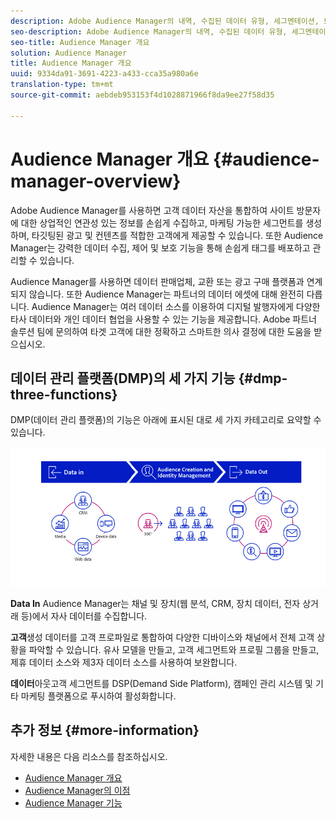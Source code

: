 ```yaml
---
description: Adobe Audience Manager의 내역, 수집된 데이터 유형, 세그멘테이션, 보고 등에 대한 정보입니다.
seo-description: Adobe Audience Manager의 내역, 수집된 데이터 유형, 세그멘테이션, 보고 등에 대한 정보입니다.
seo-title: Audience Manager 개요
solution: Audience Manager
title: Audience Manager 개요
uuid: 9334da91-3691-4223-a433-cca35a980a6e
translation-type: tm+mt
source-git-commit: aebdeb953153f4d1028871966f8da9ee27f58d35

---
```



# Audience Manager 개요 {#audience-manager-overview}

Adobe Audience Manager를 사용하면 고객 데이터 자산을 통합하여 사이트 방문자에 대한 상업적인 연관성 있는 정보를 손쉽게 수집하고, 마케팅 가능한 세그먼트를 생성하며, 타깃팅된 광고 및 컨텐츠를 적합한 고객에게 제공할 수 있습니다. 또한 Audience Manager는 강력한 데이터 수집, 제어 및 보호 기능을 통해 손쉽게 태그를 배포하고 관리할 수 있습니다.

Audience Manager를 사용하면 데이터 판매업체, 교환 또는 광고 구매 플랫폼과 연계되지 않습니다. 또한 Audience Manager는 파트너의 데이터 에셋에 대해 완전히 다릅니다. Audience Manager는 여러 데이터 소스를 이용하여 디지털 발행자에게 다양한 타사 데이터와 개인 데이터 협업을 사용할 수 있는 기능을 제공합니다. Adobe 파트너 솔루션 팀에 문의하여 타겟 고객에 대한 정확하고 스마트한 의사 결정에 대한 도움을 받으십시오.

## 데이터 관리 플랫폼(DMP)의 세 가지 기능 {#dmp-three-functions}

DMP(데이터 관리 플랫폼)의 기능은 아래에 표시된 대로 세 가지 카테고리로 요약할 수 있습니다.

![세 개의 DMP 함수 이미지:데이터 인, 고객 생성, 데이터 출력](/help/using/overview/assets/dmp-functions.png)

**Data In** Audience Manager는 채널 및 장치(웹 분석, CRM, 장치 데이터, 전자 상거래 등)에서 자사 데이터를 수집합니다.

**고객**&#x200B;생성 데이터를 고객 프로파일로 통합하여 다양한 디바이스와 채널에서 전체 고객 상황을 파악할 수 있습니다. 유사 모델을 만들고, 고객 세그먼트와 프로필 그룹을 만들고, 제휴 데이터 소스와 제3자 데이터 소스를 사용하여 보완합니다.

**데이터**&#x200B;아웃고객 세그먼트를 DSP(Demand Side Platform), 캠페인 관리 시스템 및 기타 마케팅 플랫폼으로 푸시하여 활성화합니다.

## 추가 정보 {#more-information}

자세한 내용은 다음 리소스를 참조하십시오.
* [Audience Manager 개요](https://www.adobe.com/analytics/audience-manager.html)
* [Audience Manager의 이점](https://www.adobe.com/analytics/audience-manager/benefits.html)
* [Audience Manager 기능](https://www.adobe.com/analytics/audience-manager/features.html)


<!--

## History and Background {#history-and-background}

Audience Manager started as Demdex in 2008. It was acquired by Adobe Systems in 2011 and subsequently rebranded as Audience Manager.

## History {#history}

Since 2008, Audience Manager (formerly, [!UICONTROL Demdex]) has been a pioneer in the on-line audience management market. Audience Manager services power dynamic, multi-channel online data strategies. Our platform and services are used by an array of diverse industries from automobiles (AutoTrader), to airlines (American Airlines), and financial services companies (American Express). Audience Manager uses enterprise-level technology to provide the scale, reliability, analytics, and performance to help your business succeed online. Audience Manager integrates with the Adobe Experience Cloud to help you centralize, manage, and take action on your data assets across a growing number of digitally addressable channels.

## Audience Manager and its Data Management Platform (DMP) {#aam-dmp}

Audience Manager helps you manage your data pipeline. Our service is a catalyst that transforms generic users and raw data signals into actual audience segments used for multi-channel marketing efforts. Additionally, Audience Manager provides tools for tag management and audience analytics while simultaneously meeting the privacy and data security needs of clients and consumers.

![](assets/am_overview_80.png)


-->
